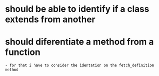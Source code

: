 # should be able to identify if a class extends from another
# should diferentiate a method from a function
    - for that i have to consider the identation on the fetch_definition method
